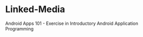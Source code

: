 Linked-Media
============

Android Apps 101 - Exercise in Introductory Android Application Programming
